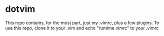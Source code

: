 dotvim
======

This repo contains, for the most part, just my .vimrc, plus a few plugins. To use this repo, clone it to your .vim and echo "runtime vimrc" to your .vimrc
